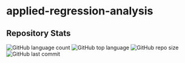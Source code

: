 # applied-regression-analysis
 

## Repository Stats
![GitHub language count](https://img.shields.io/github/languages/count/Syarmine/applied-regression-analysis)
![GitHub top language](https://img.shields.io/github/languages/top/Syarmine/applied-regression-analysis)
![GitHub repo size](https://img.shields.io/github/repo-size/Syarmine/applied-regression-analysis)
![GitHub last commit](https://img.shields.io/github/last-commit/Syarmine/applied-regression-analysis)
